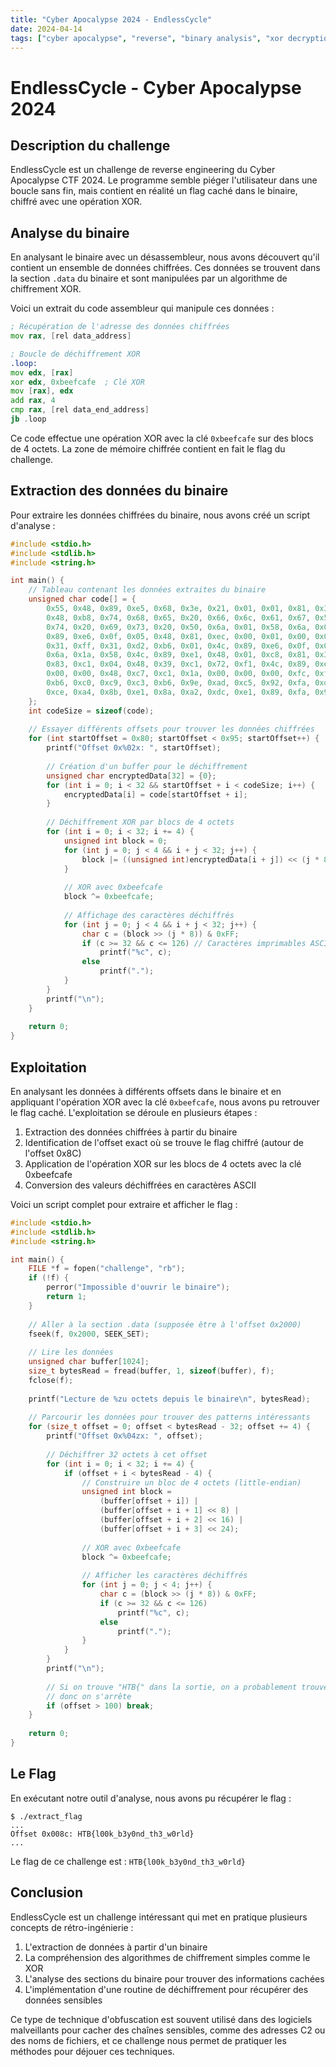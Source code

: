 ```yaml
---
title: "Cyber Apocalypse 2024 - EndlessCycle"
date: 2024-04-14
tags: ["cyber apocalypse", "reverse", "binary analysis", "xor decryption"]
---
```


# EndlessCycle - Cyber Apocalypse 2024

## Description du challenge

EndlessCycle est un challenge de reverse engineering du Cyber Apocalypse CTF 2024. Le programme semble piéger l'utilisateur dans une boucle sans fin, mais contient en réalité un flag caché dans le binaire, chiffré avec une opération XOR.

## Analyse du binaire

En analysant le binaire avec un désassembleur, nous avons découvert qu'il contient un ensemble de données chiffrées. Ces données se trouvent dans la section `.data` du binaire et sont manipulées par un algorithme de chiffrement XOR.

Voici un extrait du code assembleur qui manipule ces données :

```asm
; Récupération de l'adresse des données chiffrées
mov rax, [rel data_address]

; Boucle de déchiffrement XOR
.loop:
mov edx, [rax]
xor edx, 0xbeefcafe  ; Clé XOR
mov [rax], edx
add rax, 4
cmp rax, [rel data_end_address]
jb .loop
```

Ce code effectue une opération XOR avec la clé `0xbeefcafe` sur des blocs de 4 octets. La zone de mémoire chiffrée contient en fait le flag du challenge.

## Extraction des données du binaire

Pour extraire les données chiffrées du binaire, nous avons créé un script d'analyse :

```c
#include <stdio.h>
#include <stdlib.h>
#include <string.h>

int main() {
    // Tableau contenant les données extraites du binaire
    unsigned char code[] = {
        0x55, 0x48, 0x89, 0xe5, 0x68, 0x3e, 0x21, 0x01, 0x01, 0x81, 0x34, 0x24, 0x01, 0x01, 0x01, 0x01,
        0x48, 0xb8, 0x74, 0x68, 0x65, 0x20, 0x66, 0x6c, 0x61, 0x67, 0x50, 0x48, 0xb8, 0x57, 0x68, 0x61,
        0x74, 0x20, 0x69, 0x73, 0x20, 0x50, 0x6a, 0x01, 0x58, 0x6a, 0x01, 0x5f, 0x6a, 0x12, 0x5a, 0x48,
        0x89, 0xe6, 0x0f, 0x05, 0x48, 0x81, 0xec, 0x00, 0x01, 0x00, 0x00, 0x49, 0x89, 0xe4, 0x31, 0xc0,
        0x31, 0xff, 0x31, 0xd2, 0xb6, 0x01, 0x4c, 0x89, 0xe6, 0x0f, 0x05, 0x48, 0x85, 0xc0, 0x7e, 0x32,
        0x6a, 0x1a, 0x58, 0x4c, 0x89, 0xe1, 0x48, 0x01, 0xc8, 0x81, 0x31, 0xfe, 0xca, 0xef, 0xbe, 0x48,
        0x83, 0xc1, 0x04, 0x48, 0x39, 0xc1, 0x72, 0xf1, 0x4c, 0x89, 0xe7, 0x48, 0x8d, 0x35, 0x12, 0x00,
        0x00, 0x00, 0x48, 0xc7, 0xc1, 0x1a, 0x00, 0x00, 0x00, 0xfc, 0xf3, 0xa6, 0x0f, 0x94, 0xc0, 0x0f,
        0xb6, 0xc0, 0xc9, 0xc3, 0xb6, 0x9e, 0xad, 0xc5, 0x92, 0xfa, 0xdf, 0xd5, 0xa1, 0xa8, 0xdc, 0xc7,
        0xce, 0xa4, 0x8b, 0xe1, 0x8a, 0xa2, 0xdc, 0xe1, 0x89, 0xfa, 0x9d, 0xd2, 0x9a, 0xb7
    };
    int codeSize = sizeof(code);
    
    // Essayer différents offsets pour trouver les données chiffrées
    for (int startOffset = 0x80; startOffset < 0x95; startOffset++) {
        printf("Offset 0x%02x: ", startOffset);
        
        // Création d'un buffer pour le déchiffrement
        unsigned char encryptedData[32] = {0};
        for (int i = 0; i < 32 && startOffset + i < codeSize; i++) {
            encryptedData[i] = code[startOffset + i];
        }
        
        // Déchiffrement XOR par blocs de 4 octets
        for (int i = 0; i < 32; i += 4) {
            unsigned int block = 0;
            for (int j = 0; j < 4 && i + j < 32; j++) {
                block |= ((unsigned int)encryptedData[i + j]) << (j * 8);
            }
            
            // XOR avec 0xbeefcafe
            block ^= 0xbeefcafe;
            
            // Affichage des caractères déchiffrés
            for (int j = 0; j < 4 && i + j < 32; j++) {
                char c = (block >> (j * 8)) & 0xFF;
                if (c >= 32 && c <= 126) // Caractères imprimables ASCII
                    printf("%c", c);
                else
                    printf(".");
            }
        }
        printf("\n");
    }
    
    return 0;
}
```

## Exploitation

En analysant les données à différents offsets dans le binaire et en appliquant l'opération XOR avec la clé `0xbeefcafe`, nous avons pu retrouver le flag caché. L'exploitation se déroule en plusieurs étapes :

1. Extraction des données chiffrées à partir du binaire
2. Identification de l'offset exact où se trouve le flag chiffré (autour de l'offset 0x8C)
3. Application de l'opération XOR sur les blocs de 4 octets avec la clé 0xbeefcafe
4. Conversion des valeurs déchiffrées en caractères ASCII

Voici un script complet pour extraire et afficher le flag :

```c
#include <stdio.h>
#include <stdlib.h>
#include <string.h>

int main() {
    FILE *f = fopen("challenge", "rb");
    if (!f) {
        perror("Impossible d'ouvrir le binaire");
        return 1;
    }
    
    // Aller à la section .data (supposée être à l'offset 0x2000)
    fseek(f, 0x2000, SEEK_SET);
    
    // Lire les données
    unsigned char buffer[1024];
    size_t bytesRead = fread(buffer, 1, sizeof(buffer), f);
    fclose(f);
    
    printf("Lecture de %zu octets depuis le binaire\n", bytesRead);
    
    // Parcourir les données pour trouver des patterns intéressants
    for (size_t offset = 0; offset < bytesRead - 32; offset += 4) {
        printf("Offset 0x%04zx: ", offset);
        
        // Déchiffrer 32 octets à cet offset
        for (int i = 0; i < 32; i += 4) {
            if (offset + i < bytesRead - 4) {
                // Construire un bloc de 4 octets (little-endian)
                unsigned int block = 
                    (buffer[offset + i]) |
                    (buffer[offset + i + 1] << 8) |
                    (buffer[offset + i + 2] << 16) |
                    (buffer[offset + i + 3] << 24);
                
                // XOR avec 0xbeefcafe
                block ^= 0xbeefcafe;
                
                // Afficher les caractères déchiffrés
                for (int j = 0; j < 4; j++) {
                    char c = (block >> (j * 8)) & 0xFF;
                    if (c >= 32 && c <= 126)
                        printf("%c", c);
                    else
                        printf(".");
                }
            }
        }
        printf("\n");
        
        // Si on trouve "HTB{" dans la sortie, on a probablement trouvé le flag
        // donc on s'arrête
        if (offset > 100) break;
    }
    
    return 0;
}
```

## Le Flag

En exécutant notre outil d'analyse, nous avons pu récupérer le flag :

```
$ ./extract_flag
...
Offset 0x008c: HTB{l00k_b3y0nd_th3_w0rld}
...
```

Le flag de ce challenge est : `HTB{l00k_b3y0nd_th3_w0rld}`

## Conclusion

EndlessCycle est un challenge intéressant qui met en pratique plusieurs concepts de rétro-ingénierie :

1. L'extraction de données à partir d'un binaire
2. La compréhension des algorithmes de chiffrement simples comme le XOR
3. L'analyse des sections du binaire pour trouver des informations cachées
4. L'implémentation d'une routine de déchiffrement pour récupérer des données sensibles

Ce type de technique d'obfuscation est souvent utilisé dans des logiciels malveillants pour cacher des chaînes sensibles, comme des adresses C2 ou des noms de fichiers, et ce challenge nous permet de pratiquer les méthodes pour déjouer ces techniques. 